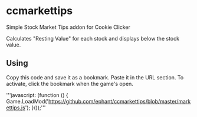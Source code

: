 # ccmarkettips
Simple Stock Market Tips addon for Cookie Clicker

Calculates "Resting Value" for each stock and displays below the stock value.

## Using
Copy this code and save it as a bookmark. Paste it in the URL section. To activate, click the bookmark when the game's open.

'''javascript: (function () {
	Game.LoadMod('https://github.com/ephant/ccmarkettips/blob/master/markettips.js');
}());'''
